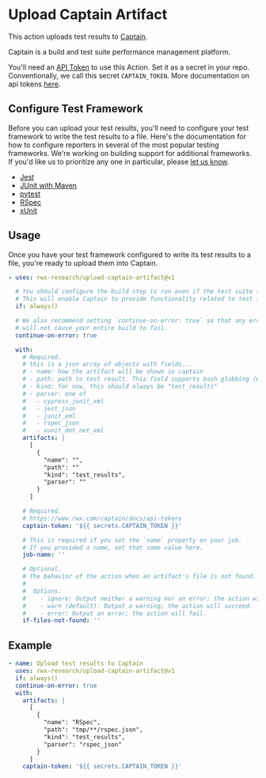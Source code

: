 # Upload Captain Artifact

This action uploads test results to [Captain](https://captain.build/).

Captain is a build and test suite performance management platform.

You'll need an [API Token](https://captain.build/deep_link/manage/access_tokens) to use this Action. Set it as a secret
in your repo. Conventionally, we call this secret `CAPTAIN_TOKEN`. More documentation on api
tokens [here](https://www.rwx.com/captain/docs/api-tokens).

## Configure Test Framework

Before you can upload your test results, you'll need to configure your test framework to write the test results to a file.
Here's the documentation for how to configure reporters in several of the most popular testing frameworks.
We're working on building support for additional frameworks.
If you'd like us to prioritize any one in particular, please [let us know](https://www.rwx.com/support).

- [Jest](https://github.com/captain-examples/jest)
- [JUnit with Maven](https://github.com/captain-examples/junit5)
- [pytest](https://github.com/captain-examples/pytest)
- [RSpec](https://github.com/captain-examples/RSpec)
- [xUnit](https://github.com/captain-examples/xunit2)


## Usage

Once you have your test framework configured to write its test results to a file, you're ready to upload them into Captain.

```yaml
- uses: rwx-research/upload-captain-artifact@v1

  # You should configure the build step to run even if the test suite fails by adding `if: always()`.
  # This will enable Captain to provide functionality related to test failures, such as identifying flaky tests.
  if: always()

  # We also recommend setting `continue-on-error: true` so that any errors uploading test results
  # will not cause your entire build to fail.
  continue-on-error: true

  with:
    # Required.
    # this is a json array of objects with fields...
    # - name: how the artifact will be shown in captain
    # - path: path to test result. This field supports bash globbing (e.g. **/*).
    # - kind: for now, this should always be "test_results"
    # - parser: one of
    #   - cypress_junit_xml
    #   - jest_json
    #   - junit_xml
    #   - rspec_json
    #   - xunit_dot_net_xml
    artifacts: |
      [
        {
          "name": "",
          "path": ""
          "kind": "test_results",
          "parser": ""
        }
      ]

    # Required.
    # https://www.rwx.com/captain/docs/api-tokens
    captain-token: '${{ secrets.CAPTAIN_TOKEN }}'

    # This is required if you set the `name` property on your job.
    # If you provided a name, set that same value here.
    job-name: ''

    # Optional.
    # The behavior of the action when an artifact's file is not found.
    #
    #  Options:
    #    - ignore: Output neither a warning nor an error; the action will succeed.
    #    - warn (default): Output a warning; the action will succeed.
    #    - error: Output an error; the action will fail.
    if-files-not-found: ''
```

## Example

```yaml
- name: Upload test results to Captain
  uses: rwx-research/upload-captain-artifact@v1
  if: always()
  continue-on-error: true
  with:
    artifacts: |
      [
        {
          "name": "RSpec",
          "path": "tmp/**/rspec.json",
          "kind": "test_results",
          "parser": "rspec_json"
        }
      ]
    captain-token: '${{ secrets.CAPTAIN_TOKEN }}'
```
